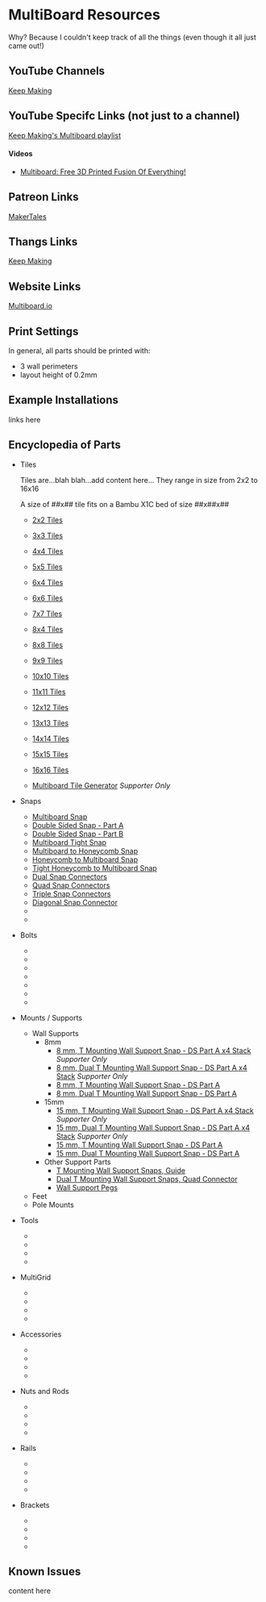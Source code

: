 # MultiBoard Resources

Why?   Because I couldn't keep track of all the things (even though it all just came out!)

## YouTube Channels
[Keep Making](https://www.youtube.com/@Keep-Making)

## YouTube Specifc Links (not just to a channel)
[Keep Making's Multiboard playlist](https://www.youtube.com/playlist?list=PL6Fiih6ItYsV4tjGmubMmPu329aOi0otF)

#### Videos
* [Multiboard: Free 3D Printed Fusion Of Everything!](https://youtu.be/sbbJ0pUYp8U?si=HT_fbXovFVzQsLmJ)
    
## Patreon Links
[MakerTales](https://www.patreon.com/MakerTales)

## Thangs Links
[Keep Making](https://thangs.com/designer/Keep%20Making)

## Website Links
[Multiboard.io](https://multiboard.io)

## Print Settings

In general, all parts should be printed with:

* 3 wall perimeters
* layout height of 0.2mm

## Example Installations

links here


## Encyclopedia of Parts

* Tiles

    Tiles are...blah blah...add content here... They range in size from 2x2 to 16x16

    A size of ##x## tile fits on a Bambu X1C bed of size ##x##x##

    * [2x2 Tiles](https://thangs.com/search/%22MB110%22%20creator%3A%22Keep%20Making%22?scope=thangs&view=grid)
    * [3x3 Tiles](https://thangs.com/search/%22MB111%22%20creator%3A%22Keep%20Making%22?scope=thangs&view=grid)
    * [4x4 Tiles](https://thangs.com/search/%22MB112%22%20creator%3A%22Keep%20Making%22?scope=thangs&view=grid)
    * [5x5 Tiles](https://thangs.com/search/%22MB113%22%20creator%3A%22Keep%20Making%22?scope=thangs&view=grid)
    * [6x4 Tiles](https://thangs.com/search/%22MB3%22%20creator%3A%22Keep%20Making%22?scope=thangs&view=list)
    * [6x6 Tiles](https://thangs.com/search/%22Multiboard1%22%20creator%3A%22Keep%20Making%22?scope=thangs&view=grid)
    * [7x7 Tiles](https://thangs.com/search/%22MB114%22%20creator%3A%22Keep%20Making%22?scope=thangs&view=grid)
    * [8x4 Tiles](https://thangs.com/search/%22MB4%22%20creator%3A%22Keep%20Making%22?scope=thangs&view=list)
    * [8x8 Tiles](https://thangs.com/search/%22Multiboard2%22%20creator%3A%22Keep%20Making%22?scope=thangs&view=grid)
    * [9x9 Tiles](https://thangs.com/search/%22MB115%22%20creator%3A%22Keep%20Making%22?scope=thangs&view=grid)
    * [10x10 Tiles](https://thangs.com/search/%22MB116%22%20creator%3A%22Keep%20Making%22?scope=thangs&view=grid)
    * [11x11 Tiles](https://thangs.com/search/%22MB117%22%20creator%3A%22Keep%20Making%22?scope=thangs&view=grid)
    * [12x12 Tiles](https://thangs.com/search/%22MB118%22%20creator%3A%22Keep%20Making%22?scope=thangs&view=grid)
    * [13x13 Tiles](https://thangs.com/search/%22MB119%22%20creator%3A%22Keep%20Making%22?scope=thangs&view=grid)
    * [14x14 Tiles](https://thangs.com/search/%22MB120%22%20creator%3A%22Keep%20Making%22?scope=thangs&view=grid)
    * [15x15 Tiles](https://thangs.com/search/%22MB121%22%20creator%3A%22Keep%20Making%22?scope=thangs&view=grid)
    * [16x16 Tiles](https://thangs.com/search/%22MB122%22%20creator%3A%22Keep%20Making%22?scope=thangs&view=grid)

    * [Multiboard Tile Generator](https://thangs.com/search/%22GE01%22%20creator%3A%22Keep%20Making%22?scope=thangs&view=list) _Supporter Only_

* Snaps
    * [Multiboard Snap](https://thangs.com/designer/Keep%20Making/3d-model/Multiboard%20Snap-974295)
    * [Double Sided Snap - Part A](https://thangs.com/designer/Keep%20Making/3d-model/Double%20Sided%20Snap%20-%20Part%20A-974052)
    * [Double Sided Snap - Part B](https://thangs.com/designer/Keep%20Making/3d-model/Double%20Sided%20Snap%20-%20Part%20B-974407)
    * [Multiboard Tight Snap](https://thangs.com/designer/Keep%20Making/3d-model/Multiboard%20Tight%20Snap-974403)
    * [Multiboard to Honeycomb Snap](https://thangs.com/designer/Keep%20Making/3d-model/Multiboard%20to%20Honeycomb%20Snap-974257)
    * [Honeycomb to Multiboard Snap](https://thangs.com/designer/Keep%20Making/3d-model/Honeycomb%20to%20Multiboard%20Snap-974237)
    * [Tight Honeycomb to Multiboard Snap](https://thangs.com/designer/Keep%20Making/3d-model/Tight%20Honeycomb%20to%20Multiboard%20Snap-973873)
    * [Dual Snap Connectors](https://thangs.com/search/%22MB14%22%20creator%3A%22Keep%20Making%22?scope=thangs&view=list)
    * [Quad Snap Connectors](https://thangs.com/search/%22MB15%22%20creator%3A%22Keep%20Making%22?scope=thangs&view=list)
    * [Triple Snap Connectors](https://thangs.com/search/%22MB16%22%20creator%3A%22Keep%20Making%22?scope=thangs&view=list)
    * [Diagonal Snap Connector](https://thangs.com/search/%22MB17%22%20creator%3A%22Keep%20Making%22?scope=thangs&view=list)
    * []()
    * []()



* Bolts
    * []()
    * []()
    * []()
    * []()
    * []()
    * []()
    * []()

* Mounts / Supports
    * Wall Supports
        * 8mm
            * [8 mm, T Mounting Wall Support Snap - DS Part A x4 Stack](https://thangs.com/designer/Keep%20Making/3d-model/8%20mm%2C%20T%20Mounting%20Wall%20Support%20Snap%20-%20DS%20Part%20A%20x4%20Stack-973968) _Supporter Only_
            * [8 mm, Dual T Mounting Wall Support Snap - DS Part A x4 Stack](https://thangs.com/designer/Keep%20Making/3d-model/8%20mm%2C%20Dual%20T%20Mounting%20Wall%20Support%20Snap%20-%20DS%20Part%20A%20x4%20Stack-974384) _Supporter Only_
            * [8 mm, T Mounting Wall Support Snap - DS Part A](https://thangs.com/designer/Keep%20Making/3d-model/8%20mm%2C%20T%20Mounting%20Wall%20Support%20Snap%20-%20DS%20Part%20A-974340)
            * [8 mm, Dual T Mounting Wall Support Snap - DS Part A](https://thangs.com/designer/Keep%20Making/3d-model/8%20mm%2C%20Dual%20T%20Mounting%20Wall%20Support%20Snap%20-%20DS%20Part%20A-974338)
        * 15mm
            * [15 mm, T Mounting Wall Support Snap - DS Part A x4 Stack](https://thangs.com/designer/Keep%20Making/3d-model/15%20mm%2C%20T%20Mounting%20Wall%20Support%20Snap%20-%20DS%20Part%20A%20x4%20Stack-974109) _Supporter Only_
            * [15 mm, Dual T Mounting Wall Support Snap - DS Part A x4 Stack](https://thangs.com/designer/Keep%20Making/3d-model/15%20mm%2C%20Dual%20T%20Mounting%20Wall%20Support%20Snap%20-%20DS%20Part%20A%20x4%20Stack-973829) _Supporter Only_
            * [15 mm, T Mounting Wall Support Snap - DS Part A](https://thangs.com/designer/Keep%20Making/3d-model/15%20mm%2C%20T%20Mounting%20Wall%20Support%20Snap%20-%20DS%20Part%20A-973935)
            * [15 mm, Dual T Mounting Wall Support Snap - DS Part A](https://thangs.com/designer/Keep%20Making/3d-model/15%20mm%2C%20Dual%20T%20Mounting%20Wall%20Support%20Snap%20-%20DS%20Part%20A-974168)
        * Other Support Parts
            * [T Mounting Wall Support Snaps, Guide](https://thangs.com/designer/Keep%20Making/3d-model/T%20Mounting%20Wall%20Support%20Snaps%2C%20Guide-974092)
            * [Dual T Mounting Wall Support Snaps, Quad Connector](https://thangs.com/designer/Keep%20Making/3d-model/Dual%20T%20Mounting%20Wall%20Support%20Snaps%2C%20Quad%20Connector-974178)
            * [Wall Support Pegs](https://thangs.com/search/%22MB22%22%20creator%3A%22Keep%20Making%22?scope=thangs&view=list)
    * Feet
    * Pole Mounts

* Tools
    * []()
    * []()
    * []()
    * []()

* MultiGrid
    * []()
    * []()
    * []()
    * []()

* Accessories
    * []()
    * []()
    * []()
    * []()

* Nuts and Rods
    * []()
    * []()
    * []()
    * []()

* Rails 
    * []()
    * []()
    * []()
    * []()

* Brackets
    * []()
    * []()
    * []()
    * []()

## Known Issues

content here
